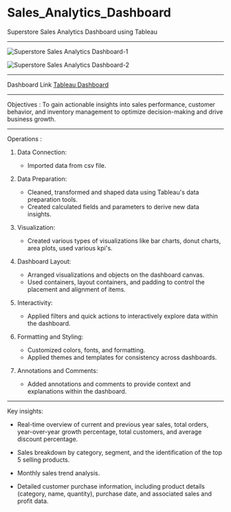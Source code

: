 # Sales_Analytics_Dashboard
Superstore Sales Analytics Dashboard using Tableau

----------------------------------------------------------------------------------------------------------------------------------------------

![Superstore Sales Analytics Dashboard-1](https://github.com/Abhisheksabha/Sales_Analytics_Dashboard-/blob/main/Superstore%20Dashboard%201.png)

![Superstore Sales Analytics Dashboard-2](https://github.com/Abhisheksabha/Sales_Analytics_Dashboard-/blob/main/Superstore%20Dashboard%202.png)

----------------------------------------------------------------------------------------------------------------------------------------------

Dashboard Link
[Tableau Dashboard](https://public.tableau.com/views/SuperstoreSalesAnalytics_17386748813330/Dashboard1?:language=en-US&:sid=&:redirect=auth&:display_count=n&:origin=viz_share_link)

----------------------------------------------------------------------------------------------------------------------------------------------

Objectives : To gain actionable insights into sales performance, customer behavior, and inventory management to optimize decision-making and drive business growth.

----------------------------------------------------------------------------------------------------------------------------------------------

Operations :
1. Data Connection:
   - Imported data from csv file.

2. Data Preparation:
   - Cleaned, transformed and shaped data using Tableau's data preparation tools.
   - Created calculated fields and parameters to derive new data insights.

3. Visualization:
   - Created various types of visualizations like bar charts, donut charts, area plots, used various kpi's.

4. Dashboard Layout:
   - Arranged visualizations and objects on the dashboard canvas.
   - Used containers, layout containers, and padding to control the placement and alignment of items.

5. Interactivity:
     - Applied filters and quick actions to interactively explore data within the dashboard.

6. Formatting and Styling:
   - Customized colors, fonts, and formatting.
   -  Applied themes and templates for consistency across dashboards.

7. Annotations and Comments:
   - Added annotations and comments to provide context and explanations within the dashboard.

-----------------------------------------------------------------------------------------------------------------------------------------------

Key insights:

- Real-time overview of current and previous year sales, total orders, year-over-year growth percentage, total customers, and average discount percentage.

- Sales breakdown by category, segment, and the identification of the top 5 selling products.

- Monthly sales trend analysis.
  
- Detailed customer purchase information, including product details (category, name, quantity), purchase date, and associated sales and profit data.
